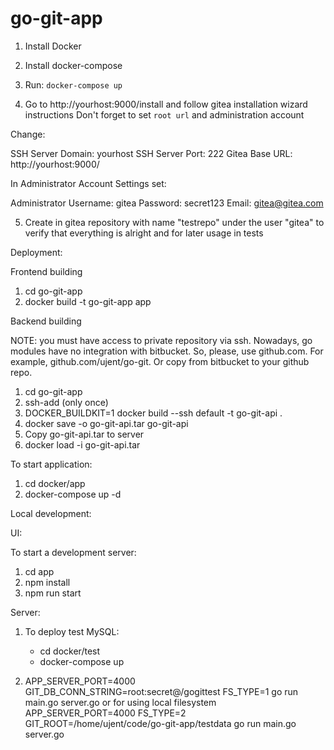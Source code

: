 # go-git-app

1. Install Docker
2. Install docker-compose
3. Run: `docker-compose up`

4. Go to http://yourhost:9000/install and follow gitea installation wizard instructions
Don't forget to set `root url` and administration account

Change:

SSH Server Domain: yourhost
SSH Server Port: 222
Gitea Base URL: http://yourhost:9000/


In Administrator Account Settings set:

Administrator Username: gitea
Password: secret123
Email: gitea@gitea.com

5. Create in gitea repository with name "testrepo" under the user "gitea" to verify 
that everything is alright and for later usage in tests



Deployment:

Frontend building

1. cd go-git-app
2. docker build -t go-git-app app

Backend building

NOTE: you must have access to private repository via ssh. Nowadays, go modules have no integration with bitbucket. So, please, use github.com. For example, github.com/ujent/go-git. Or copy from bitbucket to your github repo.

1. cd go-git-app
2. ssh-add (only once)
3. DOCKER_BUILDKIT=1 docker build --ssh default -t go-git-api .
4. docker save -o go-git-api.tar go-git-api
5. Copy go-git-api.tar to server
6. docker load -i go-git-api.tar

To start application:
1. cd docker/app
2. docker-compose up -d

Local development:

UI:

To start a development server:
1. cd app
2. npm install
2. npm run start

Server:
1. To deploy test MySQL: 
    - cd docker/test
    - docker-compose up

2. APP_SERVER_PORT=4000 GIT_DB_CONN_STRING=root:secret@/gogittest FS_TYPE=1 go run main.go server.go 
or for using local filesystem
APP_SERVER_PORT=4000 FS_TYPE=2 GIT_ROOT=/home/ujent/code/go-git-app/testdata go run main.go server.go 


